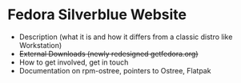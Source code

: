 # Fedora Silverblue Website

* Description (what it is and how it differs from a classic distro like Workstation)
* ~~External Downloads (newly redesigned getfedora.org)~~
* How to get involved, get in touch
* Documentation on rpm-ostree, pointers to Ostree, Flatpak